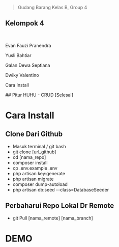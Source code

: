 >   Gudang Barang
>   Kelas B, Group 4

## Kelompok 4
<p><br></p>
<p>Evan Fauzi Pranendra</p>
<p>Yusli Bahtiar</p>
<p>Galan Dewa Septiana</p>
<p>Dwiky Valentino</p>

<P>Cara Install</p>
## Pitur HUHU
-   CRUD [Selesai]


# Cara Install

## Clone Dari Github
-   Masuk terminal / git bash
-   git clone [url_github]
-   cd [nama_repo]
-   composer install
-   cp .env.example .env
-   php artisan key:generate
-   php artisan migrate
-   composer dump-autoload
-   php artisan db:seed --class=DatabaseSeeder

## Perbaharui Repo Lokal Dr Remote
-   git Pull [nama_remote] [nama_branch]

# DEMO
